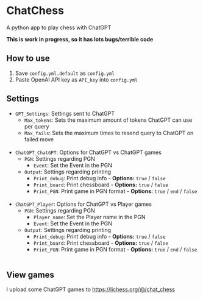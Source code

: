 # ChatChess
A python app to play chess with ChatGPT

**This is work in progress, so it has lots bugs/terrible code**

## How to use

1. Save `config.yml.default` as `config.yml`
2. Paste OpenAI API key as `API_key` into `config.yml`

## Settings
- `GPT_Settings`: Settings sent to ChatGPT
    - `Max_tokens`: Sets the maximum amount of tokens ChatGPT can use per query
    - `Max_fails`: Sets the maximum times to resend query to ChatGPT on failed move <br/><br/>
- `ChatGPT_ChatGPT`: Options for ChatGPT vs ChatGPT games
    - `PGN`: Settings regarding PGN
        - `Event`: Set the Event in the PGN
    - `Output`: Settings regarding printing
        - `Print_debug`: Print debug info - **Options:** `true` / `false`
        - `Print_board`: Print chessboard - **Options:** `true` / `false`
        - `Print_PGN`: Print game in PGN format - **Options:** `true` / `end` / `false` <br/><br/>
- `ChatGPT_Player`: Options for ChatGPT vs Player games
    - `PGN`: Settings regarding PGN
        - `Player_name`: Set the Player name in the PGN
        - `Event`: Set the Event in the PGN
    - `Output`: Settings regarding printing
        - `Print_debug`: Print debug info - **Options:** `true` / `false`
        - `Print_board`: Print chessboard - **Options:** `true` / `false`
        - `Print_PGN`: Print game in PGN format - **Options:** `true` / `end` / `false` <br/><br/>
        
## View games

I upload some ChatGPT games to https://lichess.org/@/chat_chess
